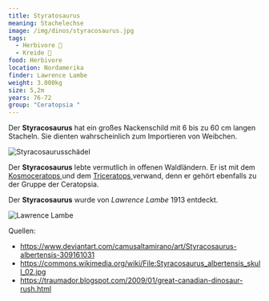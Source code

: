 ```yaml
---
title: Styratosaurus
meaning: Stachelechse
image: /img/dinos/styracosaurus.jpg
tags:
  - Herbivore 🌿
  - Kreide 🦴
food: Herbivore
location: Nordamerika
finder: Lawrence Lambe
weight: 3.000kg
size: 5,2m
years: 76-72
group: "Ceratopsia "
---
```

Der **Styracosaurus** hat ein großes Nackenschild mit 6 bis zu 60 cm langen Stacheln. Sie dienten wahrscheinlich zum Importieren von Weibchen.

![Styracosaurusschädel](/img/dinos/styracosaurus-schädel.jpg)

Der **Styracosaurus** lebte vermutlich in offenen Waldländern. Er ist mit dem [Kosmoceratops ](https://dino-fakten.de/dinos/kosmoceratops/)und dem [Triceratops ](https://dino-fakten.de/dinos/triceratops/) verwand, denn er gehört ebenfalls zu der Gruppe der Ceratopsia.

Der **Styracosaurus** wurde von *Lawrence Lambe* 1913 entdeckt.

![Lawrence Lambe](/img/dinos/lawrence-lambe.jfif)

[](https://dino-fakten.de/dinos/triceratops/)

Quellen:

* <https://www.deviantart.com/camusaltamirano/art/Styracosaurus-albertensis-309161031>
* <https://commons.wikimedia.org/wiki/File:Styracosaurus_albertensis_skull_02.jpg>
* <https://traumador.blogspot.com/2009/01/great-canadian-dinosaur-rush.html>